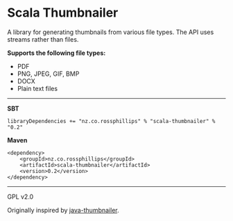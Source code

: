Scala Thumbnailer
=================

A library for generating thumbnails from various file types.
The API uses streams rather than files.

**Supports the following file types:**

- PDF
- PNG, JPEG, GIF, BMP
- DOCX
- Plain text files

- - -

**SBT**

	libraryDependencies += "nz.co.rossphillips" % "scala-thumbnailer" % "0.2"

**Maven**

	<dependency>
		<groupId>nz.co.rossphillips</groupId>
		<artifactId>scala-thumbnailer</artifactId>
		<version>0.2</version>
	</dependency>

- - -

GPL v2.0

Originally inspired by [java-thumbnailer](https://github.com/benjaminpick/java-thumbnailer).
